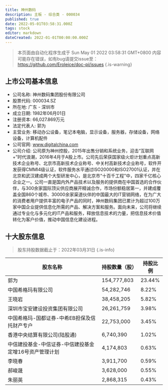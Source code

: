 ```yaml
---
title: 神州数码
description: 主板 - 综合类 - 000034
published: true
date: 2022-05-01T03:58:31.000Z
tags: stock
editor: markdown
dateCreated: 2022-01-01T00:00:00.000Z
---
```


> 本页面由自动化程序生成于 Sun May 01 2022 03:58:31 GMT+0800
> 内容可能存在错误，如有bug请提交issue至：https://github.com/Eroleice/doc-pi/issues
{.is-warning}

## 上市公司基本信息
- 公司名称: 神州数码集团股份有限公司
- 股票代码: 000034.SZ
- 所在地: 广东 - 深圳市
- 成立日期: 1982年06月01日
- 注册资本: 66,027.869万元
- 法定代表人: 郭为
- 主营业务: 移动办公设备，笔记本电脑，显示设备，服务器，存储设备，网络设备，计算机配件
- 公司官网: www.digitalchina.com
- 公司介绍: 公司原为神州控股，2015年出售分销和系统业务，迎击“互联网+”时代浪潮，2016年4月于A股上市。公司先后荣获国家级火炬计划重点高新技术企业称号、北京市高新技术企业称号、中关村高新技术企业称号，软件开发获得CMMI4级认证，软件服务水平通过ISO20000和ISO27001认证，并在北京和武汉建成两个大型研发中心，是北京市“十百千工程”中，四家千亿核心企业之一。公司一直是国内外产品技术以及服务的提供商在中国首选的合作伙伴，与300余家国际顶尖供应商展开精诚合作，市场份额稳居第一，并建成覆盖全国860个城市、30000余家渠道伙伴的中国最大的IT营销网络，在为广大的消费者用户提供丰富的电子产品的同时，神州数码集团已累计为超过100万家中国企业提供信息化所需的产品、解决方案和服务。面向未来，公司将继续通过专业化与多元化的IT产品和服务，释放信息技术的力量，把信息技术价值转化为客户价值，推动中国信息化建设进程。


## 十大股东信息
> 股东持股数据截止于：2022年03月31日
{.is-info}

| 股东名称 | 持股数量（股） | 持股比例 |
| --- | --- | --- |
| 郭为 | 154,777,803 | 23.44% |
| 中国希格玛有限公司 | 54,282,746 | 8.22% |
| 王晓岩 | 38,458,205 | 5.82% |
| 深圳市宝安建设投资集团有限公司 | 26,261,759 | 3.98% |
| 中国希格玛-国都证券-中希EB担保及信托财产专户 | 22,753,000 | 3.45% |
| 香港中央结算有限公司(陆股通) | 6,740,390 | 1.02% |
| 中信建投基金-中信证券-中信建投基金定增16号资产管理计划 | 4,174,803 | 0.63% |
| 李晓春 | 3,911,700 | 0.59% |
| 郝峻晟 | 3,628,000 | 0.55% |
| 朱丽英 | 2,868,315 | 0.43% |




